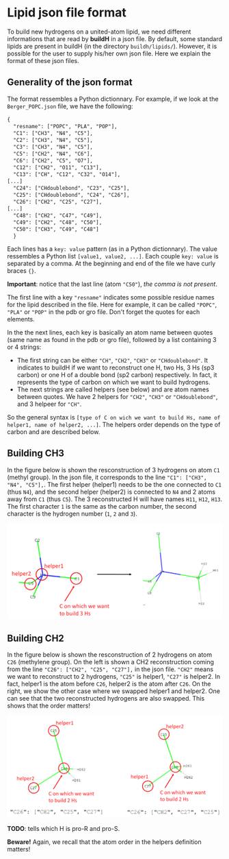 # Lipid json file format

To build new hydrogens on a united-atom lipid, we need different informations that are read by **buildH** in a json file. By default, some standard lipids are present in buildH (in the directory `buildh/lipids/`). However, it is possible for the user to supply his/her own json file. Here we explain the format of these json files.

## Generality of the json format

The format ressembles a Python dictionnary. For example, if we look at the `Berger_POPC.json` file, we have the following:

```
{
  "resname": ["POPC", "PLA", "POP"],
  "C1": ["CH3", "N4", "C5"],
  "C2": ["CH3", "N4", "C5"],
  "C3": ["CH3", "N4", "C5"],
  "C5": ["CH2", "N4", "C6"],
  "C6": ["CH2", "C5", "O7"],
  "C12": ["CH2", "O11", "C13"],
  "C13": ["CH", "C12", "C32", "O14"],
[...]
  "C24": ["CHdoublebond", "C23", "C25"],
  "C25": ["CHdoublebond", "C24", "C26"],
  "C26": ["CH2", "C25", "C27"],
[...]
  "C48": ["CH2", "C47", "C49"],
  "C49": ["CH2", "C48", "C50"],
  "C50": ["CH3", "C49", "C48"]
  }
```

Each lines has a `key: value` pattern (as in a Python dictionnary). The value ressembles a Python list `[value1, value2, ...]`. Each couple `key: value` is separated by a comma. At the beginning and end of the file we have curly braces `{}`. 

**Important**: notice that the last line (atom `"C50"`), *the comma is not present*.

The first line with a key `"resname"` indicates some possible residue names for the lipid described in the file. Here for example, it can be called `"POPC"`, `"PLA"` or `"POP"` in the pdb or gro file. Don't forget the quotes for each elements.

In the the next lines, each key is basically an atom name between quotes (same name as found in the pdb or gro file), followed by a list containing 3 or 4 strings:

- The first string can be either `"CH"`, `"CH2"`, `"CH3"` or `"CHdoublebond"`. It indicates to buildH if we want to reconstruct one H, two Hs, 3 Hs (sp3 carbon) or one H of a double bond (sp2 carbon) respectively. In fact, it represents the type of carbon on which we want to build hydrogens.
- The next strings are called helpers (see below) and are atom names between quotes. We have 2 helpers for `"CH2"`, `"CH3"` or `"CHdoublebond"`, and 3 helpeer for `"CH"`.

So the general syntax is `[type of C on wich we want to build Hs, name of helper1, name of helper2, ...]`. The helpers order depends on the type of carbon and are described below.

## Building CH3 

In the figure below is shown the resconstruction of 3 hydrogens on atom `C1` (methyl group). In the json file, it corresponds to the line `"C1": ["CH3", "N4", "C5"],`. The first helper (helper1) needs to be the one connected to `C1` (thus `N4`), and the second helper (helper2) is connected to `N4` and 2 atoms away from `C1` (thus `C5`). The 3 reconstructed H will have names `H11`, `H12`, `H13`. The first character `1` is the same as the carbon number, the second character is the hydrogen number (`1`, `2` and `3`). 

![Reconstruction of a CH3](img/build_CH3.png)

## Building CH2

In the figure below is shown the resconstruction of 2 hydrogens on atom `C26` (methylene group). On the left is shown a CH2 reconstruction coming from the line `"C26": ["CH2", "C25", "C27"],` in the json file. `"CH2"` means we want to reconstruct to 2 hydrogens, `"C25"` is helper1, `"C27"` is helper2. In fact, helper1 is the atom before `C26`, helper2 is the atom after `C26`. On the right, we show the other case where we swapped helper1 and helper2. One can see that the two reconstructed hydrogens are also swapped. This shows that the order matters!

![Reconstruction of a CH2](img/build_CH2.png)

**TODO**: tells which H is pro-R and pro-S.

**Beware!** Again, we recall that the atom order in the helpers definition matters!
